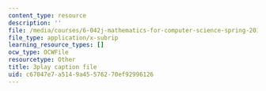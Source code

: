 ```yaml
---
content_type: resource
description: ''
file: /media/courses/6-042j-mathematics-for-computer-science-spring-2015/c67047e7a5149a45576270ef92996126_ZEsk64C0fJg.srt
file_type: application/x-subrip
learning_resource_types: []
ocw_type: OCWFile
resourcetype: Other
title: 3play caption file
uid: c67047e7-a514-9a45-5762-70ef92996126
---
```

